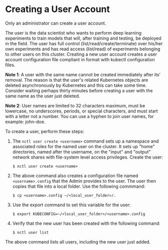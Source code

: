 # Creating a User Account

Only an administrator can create a user account. 

The user is the data scientist who wants to perform deep learning experiments to train models that 
will, after training and testing, be deployed in the field. The user has full control (list/read/create/terminate) 
over his/her own experiments and has read access (list/read) of experiments belonging to other users on this cluster. 
Creating a new user account creates a user account configuration file compliant in format with kubectl configuration files.

**Note 1**: A user with the same name cannot be created immediately after its’ removal. The reason is that the user's related Kubernetes objects are deleted asynchronously by Kubernetes and this can take some time. Consider waiting perhaps thirty minutes before creating a user with the same name as the user just deleted.

**Note 2**: User names are limited to 32 characters maximum, must be lowercase, no underscores, periods, or special characters, and must start with a letter not a number. You can use a hyphen to join user names, for example: john-doe.

To create a user, perform these steps:

1. The `nctl user create <username>`  command sets up a namespace and associated roles for the named user on the cluster. It sets up "home" directories, named after the username, on the "input" and "output" network shares with file-system level access privileges. Create the user:
 
    `$ nctl user create <username>`

2. The above command also creates a configuration file named `<username>.config` that the Admin provides to the user. The user then copies that file into a local folder. Use the following commmand:
 
    `$ cp <username>.config ~/<local_user_folder>/.`

3. Use the export command to set this variable for the user:
 
    `$ export KUBECONFIG=~/<local_user_folder>/<username>.config`

4. Verify that the new user has been created with the following command:

   `$ nctl user list`

The above command lists all users, including the new user just added.
